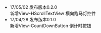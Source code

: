 * 17/05/02 发布版本0.2.0
<br/>新增View-HScrollTextView 横向跑马灯控件
* 17/04/28 发布版本0.1.0
<br/>新增View-CountDownButton 倒计时按钮



